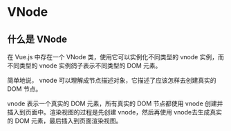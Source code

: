# VNode

## 什么是 VNode

在 Vue.js 中存在一个 VNode 类，使用它可以实例化不同类型的 vnode 实例，而不同类型的 vnode 实例鸽子表示不同类型的 DOM 元素。

简单地说， vnode 可以理解成节点描述对象，它描述了应该怎样去创建真实的 DOM 节点。

vnode 表示一个真实的 DOM 元素，所有真实的 DOM 节点都使用 vnode 创建并插入到页面中。渲染视图的过程是先创建 vnode，然后再使用 vnode去生成真实的 DOM 元素，最后插入到页面渲染视图。